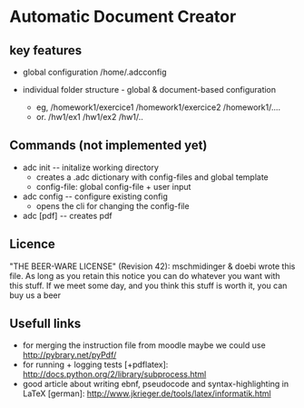 Automatic Document Creator 
==========================

key features
---------------------------

* global configuration
/home/.adcconfig

* individual folder structure - global & document-based configuration
  - eg, /homework1/exercice1 /homework1/exercice2 /homework1/....
  - or. /hw1/ex1 /hw1/ex2 /hw1/..

Commands (not implemented yet)
------------------------------

* adc init -- initalize working directory
  - creates a .adc dictionary with config-files and global template
  - config-file: global config-file + user input
* adc config -- configure existing config
  - opens the cli for changing the config-file
* adc [pdf] -- creates pdf 

Licence
----------------------------------------------------------------------------
"THE BEER-WARE LICENSE" (Revision 42):
mschmidinger & doebi wrote this file. As long as you retain this notice you
can do whatever you want with this stuff. If we meet some day, and you think
this stuff is worth it, you can buy us a beer

Usefull links
---------------------------------------------------------------------------
* for merging the instruction file from moodle maybe we could use 
  http://pybrary.net/pyPdf/
* for running + logging tests [+pdflatex]: http://docs.python.org/2/library/subprocess.html
* good article about writing ebnf, pseudocode and syntax-highlighting in LaTeX [german]: http://www.jkrieger.de/tools/latex/informatik.html
